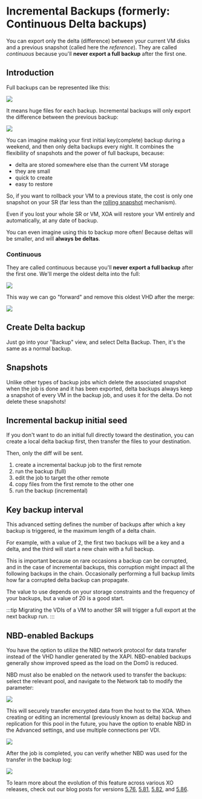 # Incremental Backups (formerly: Continuous Delta backups)

You can export only the delta (difference) between your current VM disks and a previous snapshot (called here the _reference_). They are called _continuous_ because you'll **never export a full backup** after the first one.

## Introduction

Full backups can be represented like this:

![](./assets/nodelta.png)

It means huge files for each backup. Incremental backups will only export the difference between the previous backup:

![](./assets/delta_final.png)

You can imagine making your first initial key(complete) backup during a weekend, and then only delta backups every night. It combines the flexibility of snapshots and the power of full backups, because:

- delta are stored somewhere else than the current VM storage
- they are small
- quick to create
- easy to restore

So, if you want to rollback your VM to a previous state, the cost is only one snapshot on your SR (far less than the [rolling snapshot](rolling_snapshot.md) mechanism).

Even if you lost your whole SR or VM, XOA will restore your VM entirely and automatically, at any date of backup.

You can even imagine using this to backup more often! Because deltas will be smaller, and will **always be deltas**.

### Continuous

They are called continuous because you'll **never export a full backup** after the first one. We'll merge the oldest delta into the full:

![](./assets/deltamerge1.png)

This way we can go "forward" and remove this oldest VHD after the merge:

![](./assets/deltamerge2.png)

## Create Delta backup

Just go into your "Backup" view, and select Delta Backup. Then, it's the same as a normal backup.

## Snapshots

Unlike other types of backup jobs which delete the associated snapshot when the job is done and it has been exported, delta backups always keep a snapshot of every VM in the backup job, and uses it for the delta. Do not delete these snapshots!

## Incremental backup initial seed

If you don't want to do an initial full directly toward the destination, you can create a local delta backup first, then transfer the files to your destination.

Then, only the diff will be sent.

1. create a incremental backup job to the first remote
1. run the backup (full)
1. edit the job to target the other remote
1. copy files from the first remote to the other one
1. run the backup (incremental)

## Key backup interval

This advanced setting defines the number of backups after which a key backup is triggered, ie the maximum length of a delta chain.

For example, with a value of 2, the first two backups will be a key and a delta, and the third will start a new chain with a full backup.

This is important because on rare occasions a backup can be corrupted, and in the case of incremental backups, this corruption might impact all the following backups in the chain. Occasionally performing a full backup limits how far a corrupted delta backup can propagate.

The value to use depends on your storage constraints and the frequency of your backups, but a value of 20 is a good start.

:::tip
Migrating the VDIs of a VM to another SR will trigger a full export at the next backup run.
:::

## NBD-enabled Backups

You have the option to utilize the NBD network protocol for data transfer instead of the VHD handler generated by the XAPI. NBD-enabled backups generally show improved speed as the load on the Dom0 is reduced.

NBD must also be enabled on the network used to transfer the backups: select the relevant pool, and navigate to the Network tab to modify the parameter:

![](./assets/nbd-connection.png)

This will securely transfer encrypted data from the host to the XOA.
When creating or editing an incremental (previously known as delta) backup and replication for this pool in the future, you have the option to enable NBD in the Advanced settings, and use multiple connections per VDI.

![](./assets/nbd-backup-settings.png)

After the job is completed, you can verify whether NBD was used for the transfer in the backup log:

![](./assets/nbd-backup-log.png)

To learn more about the evolution of this feature across various XO releases, check out our blog posts for versions [5.76](https://xen-orchestra.com/blog/xen-orchestra-5-76/), [5.81](https://xen-orchestra.com/blog/xen-orchestra-5-81/), [5.82](https://xen-orchestra.com/blog/xen-orchestra-5-82/), and [5.86](https://xen-orchestra.com/blog/xen-orchestra-5-86/).

